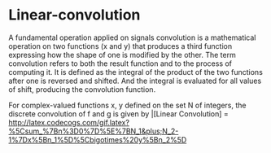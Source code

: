 # Linear-convolution
A fundamental operation applied on signals
convolution is a mathematical operation on two functions (x and y) that produces a third function expressing how the shape of one is modified by the other. The term convolution refers to both the result function and to the process of computing it.
It is defined as the integral of the product of the two functions after one is reversed and shifted. And the integral is evaluated for all values of shift, producing the convolution function.

For complex-valued functions x, y defined on the set N of integers, the discrete convolution of f and g is given by
|[Linear Convolution] = http://latex.codecogs.com/gif.latex?%5Csum_%7Bn%3D0%7D%5E%7BN_1&plus;N_2-1%7Dx%5Bn_1%5D%5Cbigotimes%20y%5Bn_2%5D
